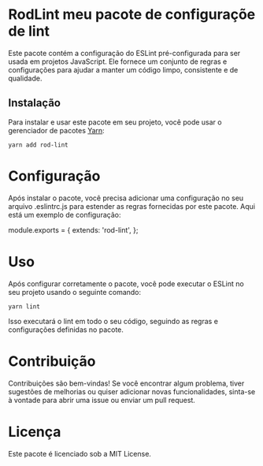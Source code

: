 # RodLint meu pacote de configuraçõe de lint

Este pacote contém a configuração do ESLint pré-configurada para ser usada em projetos JavaScript. Ele fornece um conjunto de regras e configurações para ajudar a manter um código limpo, consistente e de qualidade.

## Instalação

Para instalar e usar este pacote em seu projeto, você pode usar o gerenciador de pacotes [Yarn](https://yarnpkg.com/):

```
yarn add rod-lint
```

# Configuração
Após instalar o pacote, você precisa adicionar uma configuração no seu arquivo .eslintrc.js para estender as regras fornecidas por este pacote. Aqui está um exemplo de configuração:

module.exports = {
  extends: 'rod-lint',
};

# Uso
Após configurar corretamente o pacote, você pode executar o ESLint no seu projeto usando o seguinte comando:

```
yarn lint
```
Isso executará o lint em todo o seu código, seguindo as regras e configurações definidas no pacote.

# Contribuição
Contribuições são bem-vindas! Se você encontrar algum problema, tiver sugestões de melhorias ou quiser adicionar novas funcionalidades, sinta-se à vontade para abrir uma issue ou enviar um pull request.

# Licença
Este pacote é licenciado sob a MIT License.
